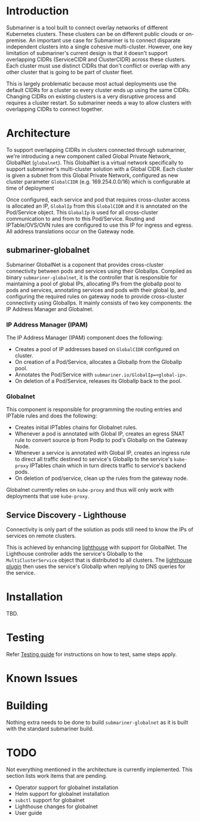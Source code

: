 # Introduction

Submariner is a tool built to connect overlay networks of different Kubernetes clusters. These clusters can be on different public clouds or on-premise. An important use case for Submariner is to connect disparate independent clusters into a single cohesive multi-cluster.
 However, one key limitation of submariner's current design is that it doesn't support overlapping CIDRs (ServiceCIDR and ClusterCIDR) across these clusters. Each cluster must use distinct CIDRs that don't conflict or overlap with any other cluster that is going to be part of cluster fleet.

<!-- TODO: Add diagram showing the problem --> 

This is largely problematic because most actual deployments use the default CIDRs for a cluster so every cluster ends up using the same CIDRs. Changing CIDRs on existing clusters is a very disruptive process and requires a cluster restart. So submariner needs a way to allow clusters with overlapping CIDRs to connect together.

# Architecture

To support overlapping CIDRs in clusters connected through submariner, we're introducing a new component called Global Private Network, GlobalNet (`globalnet`). This GlobalNet is a virtual network specifically to support submariner's multi-cluster solution with a Global CIDR. Each cluster is given a subnet from this Global Private Network, configured as new cluster parameter `GlobalCIDR` (e.g. 169.254.0.0/16) which is configurable at time of deployment

Once configured, each service and pod that requires cross-cluster access is allocated an IP, `GlobalIp` from this `GlobalCIDR` and it is annotated on the Pod/Service object. This `GlobalIp` is used for all cross-cluster communication to and from to this Pod/Service. Routing and IPTable/OVS/OVN rules are configured to use this IP for ingress and egress. All address translations occur on the Gateway node.

## submariner-globalnet

Submariner GlobalNet is a coponent that provides cross-cluster connectivity between pods and services using their GlobalIps. Compiled as binary `submariner-globalnet`, it is the controller that is responsible for maintaining a pool of global IPs, allocating IPs from the globalIp pool to pods and services, annotating services and pods with their global Ip, and configuring the required rules on gateway node to provide cross-cluster connectivity using GlobalIps. It mainly consists of two key components: the IP Address Manager and Globalnet.

### IP Address Manager (IPAM)

The IP Address Manager (IPAM) component does the following:

* Creates a pool of IP addresses based on `GlobalCIDR` configured on cluster.
* On creation of a Pod/Service, allocates a GlobalIp from the GlobalIp pool.
* Annotates the Pod/Service with `submariner.io/GlobalIp=<global-ip>`.
* On deletion of a Pod/Service, releases its GlobalIp back to the pool.

### Globalnet

This component is responsible for programming the routing entries and IPTable rules and does the following:

* Creates initial IPTables chains for Globalnet rules.
* Whenever a pod is annotated with Global IP, creates an egress SNAT rule to convert source ip from PodIp to pod's GlobalIp on the Gateway Node.
* Whenever a service is annotated with Global IP, creates an ingress rule to direct all traffic destined to service's GlobalIp to the service's `kube-proxy` IPTables chain which in turn directs traffic to service's backend pods.
* On deletion of pod/service, clean up the rules from the gateway node.

Globalnet currently relies on `kube-proxy` and thus will only work with deployments that use `kube-proxy`.

<!-- TODO: Add a block diagram showing the solution -->

## Service Discovery - Lighthouse

Connectivity is only part of the solution as pods still need to know the IPs of services on remote clusters.

This is achieved by enhancing [lighthouse](https://github.com/submariner-io/lighthouse) with support for GlobalNet. The Lighthouse controller adds the service's GlobalIp to the `MultiClusterService` object that is distributed to all clusters. The [lighthouse plugin](https://github.com/submariner-io/lighthouse/tree/master/plugin/lighthouse) then uses the service's GlobalIp when replying to DNS queries for the service.

# Installation

TBD.

# Testing

Refer [Testing guide](testing.md) for instructions on how to test, same steps apply.

# Known Issues

# Building

Nothing extra needs to be done to build `submariner-globalnet` as it is built with the standard submariner build.

# TODO

Not everything mentioned in the architecture is currently implemented. This section lists work items that are pending.

* Operator support for globalnet installation
* Helm support for globalnet installation
* `subctl` support for globalnet
* Lighthouse changes for globalnet
* User guide
